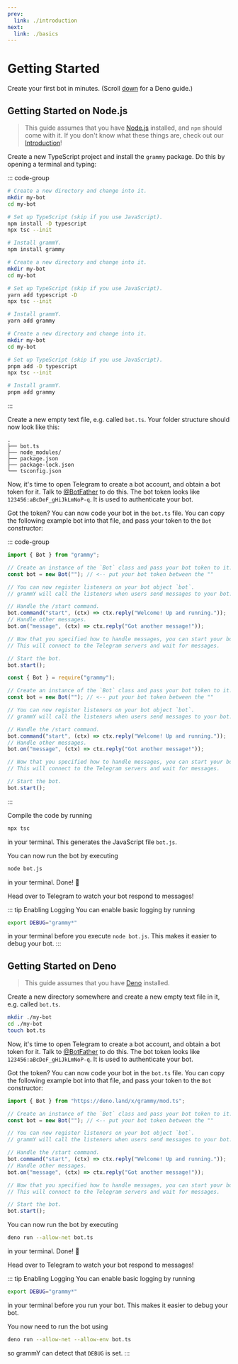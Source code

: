 ```yaml
---
prev:
  link: ./introduction
next:
  link: ./basics
---
```


# Getting Started

Create your first bot in minutes. (Scroll [down](#getting-started-on-deno) for a Deno guide.)

## Getting Started on Node.js

> This guide assumes that you have [Node.js](https://nodejs.org) installed, and `npm` should come with it.
> If you don't know what these things are, check out our [Introduction](./introduction)!

Create a new TypeScript project and install the `grammy` package.
Do this by opening a terminal and typing:

::: code-group

```sh [npm]
# Create a new directory and change into it.
mkdir my-bot
cd my-bot

# Set up TypeScript (skip if you use JavaScript).
npm install -D typescript
npx tsc --init

# Install grammY.
npm install grammy
```

```sh [Yarn]
# Create a new directory and change into it.
mkdir my-bot
cd my-bot

# Set up TypeScript (skip if you use JavaScript).
yarn add typescript -D
npx tsc --init

# Install grammY.
yarn add grammy
```

```sh [pnpm]
# Create a new directory and change into it.
mkdir my-bot
cd my-bot

# Set up TypeScript (skip if you use JavaScript).
pnpm add -D typescript
npx tsc --init

# Install grammY.
pnpm add grammy
```

:::

Create a new empty text file, e.g. called `bot.ts`.
Your folder structure should now look like this:

```asciiart:no-line-numbers
.
├── bot.ts
├── node_modules/
├── package.json
├── package-lock.json
└── tsconfig.json
```

Now, it's time to open Telegram to create a bot account, and obtain a bot token for it.
Talk to [@BotFather](https://t.me/BotFather) to do this.
The bot token looks like `123456:aBcDeF_gHiJkLmNoP-q`.
It is used to authenticate your bot.

Got the token? You can now code your bot in the `bot.ts` file.
You can copy the following example bot into that file, and pass your token to the `Bot` constructor:

::: code-group

```ts [TypeScript]
import { Bot } from "grammy";

// Create an instance of the `Bot` class and pass your bot token to it.
const bot = new Bot(""); // <-- put your bot token between the ""

// You can now register listeners on your bot object `bot`.
// grammY will call the listeners when users send messages to your bot.

// Handle the /start command.
bot.command("start", (ctx) => ctx.reply("Welcome! Up and running."));
// Handle other messages.
bot.on("message", (ctx) => ctx.reply("Got another message!"));

// Now that you specified how to handle messages, you can start your bot.
// This will connect to the Telegram servers and wait for messages.

// Start the bot.
bot.start();
```

```js [JavaScript]
const { Bot } = require("grammy");

// Create an instance of the `Bot` class and pass your bot token to it.
const bot = new Bot(""); // <-- put your bot token between the ""

// You can now register listeners on your bot object `bot`.
// grammY will call the listeners when users send messages to your bot.

// Handle the /start command.
bot.command("start", (ctx) => ctx.reply("Welcome! Up and running."));
// Handle other messages.
bot.on("message", (ctx) => ctx.reply("Got another message!"));

// Now that you specified how to handle messages, you can start your bot.
// This will connect to the Telegram servers and wait for messages.

// Start the bot.
bot.start();
```

:::

Compile the code by running

```sh
npx tsc
```

in your terminal.
This generates the JavaScript file `bot.js`.

You can now run the bot by executing

```sh
node bot.js
```

in your terminal.
Done! :tada:

Head over to Telegram to watch your bot respond to messages!

::: tip Enabling Logging
You can enable basic logging by running

```sh
export DEBUG="grammy*"
```

in your terminal before you execute `node bot.js`.
This makes it easier to debug your bot.
:::

## Getting Started on Deno

> This guide assumes that you have [Deno](https://deno.com/runtime) installed.

Create a new directory somewhere and create a new empty text file in it, e.g. called `bot.ts`.

```sh
mkdir ./my-bot
cd ./my-bot
touch bot.ts
```

Now, it's time to open Telegram to create a bot account, and obtain a bot token for it.
Talk to [@BotFather](https://t.me/BotFather) to do this.
The bot token looks like `123456:aBcDeF_gHiJkLmNoP-q`.
It is used to authenticate your bot.

Got the token? You can now code your bot in the `bot.ts` file.
You can copy the following example bot into that file, and pass your token to the `Bot` constructor:

```ts
import { Bot } from "https://deno.land/x/grammy/mod.ts";

// Create an instance of the `Bot` class and pass your bot token to it.
const bot = new Bot(""); // <-- put your bot token between the ""

// You can now register listeners on your bot object `bot`.
// grammY will call the listeners when users send messages to your bot.

// Handle the /start command.
bot.command("start", (ctx) => ctx.reply("Welcome! Up and running."));
// Handle other messages.
bot.on("message", (ctx) => ctx.reply("Got another message!"));

// Now that you specified how to handle messages, you can start your bot.
// This will connect to the Telegram servers and wait for messages.

// Start the bot.
bot.start();
```

You can now run the bot by executing

```sh
deno run --allow-net bot.ts
```

in your terminal.
Done! :tada:

Head over to Telegram to watch your bot respond to messages!

::: tip Enabling Logging
You can enable basic logging by running

```sh
export DEBUG="grammy*"
```

in your terminal before you run your bot.
This makes it easier to debug your bot.

You now need to run the bot using

```sh
deno run --allow-net --allow-env bot.ts
```

so grammY can detect that `DEBUG` is set.
:::
